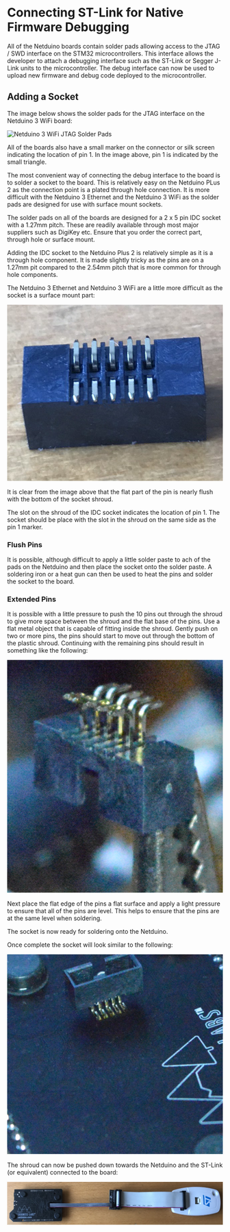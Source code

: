 # Connecting ST-Link for Native Firmware Debugging

All of the Netduino boards contain solder pads allowing access to the JTAG / SWD interface on the STM32 microcontrollers.  This interface allows the developer to attach a debugging interface such as the ST-Link or Segger J-Link units to the microcontroller.  The debug interface can now be used to upload new firmware and debug code deployed to the microcontroller.

## Adding a Socket

The image below shows the solder pads for the JTAG interface on the Netduino 3 WiFi board:

![Netduino 3 WiFi JTAG Solder Pads](Netduino3JTAGSolderPads.png)

All of the boards also have a small marker on the connector or silk screen indicating the location of pin 1.  In the image above, pin 1 is indicated by the small triangle.

The most convenient way of connecting the debug interface to the board is to solder a socket to the board.  This is relatively easy on the Netduino PLus 2 as the connection point is a plated through hole connection.  It is more difficult with the Netduino 3 Ethernet and the Netduino 3 WiFi as the solder pads are designed for use with surface mount sockets.

The solder pads on all of the boards are designed for a 2 x 5 pin IDC socket with a 1.27mm pitch.  These are readily available through most major suppliers such as DigiKey etc.  Ensure that you order the correct part, through hole or surface mount.

Adding the IDC socket to the Netduino Plus 2 is relatively simple as it is a through hole component.  It is made slightly tricky as the pins are on a 1.27mm pit compared to the 2.54mm pitch that is more common for through hole components.

The Netduino 3 Ethernet and Netduino 3 WiFi are a little more difficult as the socket is a surface mount part:

![IDC Socket](IDCSocket.png)

It is clear from the image above that the flat part of the pin is nearly flush with the bottom of the socket shroud.

The slot on the shroud of the IDC socket indicates the location of pin 1.  The socket should be place with the slot in the shroud on the same side as the pin 1 marker.

### Flush Pins

It is possible, although difficult to apply a little solder paste to ach of the pads on the Netduino and then place the socket onto the solder paste.  A soldering iron or a heat gun can then be used to heat the pins and solder the socket to the board.

### Extended Pins

It is possible with a little pressure to push the 10 pins out through the shroud to give more space between the shroud and the flat base of the pins.  Use a flat metal object that is capable of fitting inside the shroud.  Gently push on two or more pins, the pins should start to move out through the bottom of the plastic shroud.  Continuing with the remaining pins should result in something like the following:

![IDC Socket with Raised Legs](IDCSocketRaisedLegs.png)

Next place the flat edge of the pins a flat surface and apply a light pressure to ensure that all of the pins are level.  This helps to ensure that the pins are at the same level when soldering.

The socket is now ready for soldering onto the Netduino.

Once complete the socket will look similar to the following:

![IDC Socket Soldered onto Netduino 3 WiFi](IDCSocketOnNetduino3WiFi.png)

The shroud can now be pushed down towards the Netduino and the ST-Link (or equivalent) connected to the board:

![STLink Connected to Netduino 3 WiFi](STLinkConnectedToNetduino3WiFi.png)